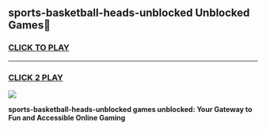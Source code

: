 
## sports-basketball-heads-unblocked Unblocked Games👋
<h3>
<a href="https://news.freeplayer.one?title=sports-basketball-heads-unblocked&ref=16F">CLICK TO PLAY</a></h3>
<hr>

<h3>
<a href="https://news.freeplayer.one?title=sports-basketball-heads-unblocked&ref=16F">CLICK 2 PLAY</a>
  
</h3>

<a href="https://news.freeplayer.one?title=sports-basketball-heads-unblocked&ref=16F/"><img src="https://clearcache.store/games.png"></a>


**sports-basketball-heads-unblocked games unblocked: Your Gateway to Fun and Accessible Online Gaming**
